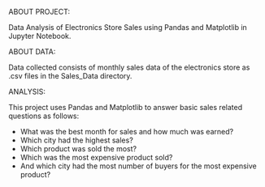 ABOUT PROJECT:

Data Analysis of Electronics Store Sales using Pandas and Matplotlib in Jupyter Notebook.

ABOUT DATA:

Data collected consists of monthly sales data of the electronics store as .csv files in the Sales_Data directory.

ANALYSIS:

This project uses Pandas and Matplotlib to answer basic sales related questions as follows:

   - What was the best month for sales and how much was earned?
   - Which city had the highest sales?
   - Which product was sold the most?
   - Which was the most expensive product sold?
   - And which city had the most number of buyers for the most expensive product?


